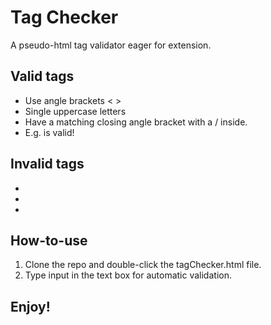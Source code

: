 # Tag Checker
A pseudo-html tag validator eager for extension. 

## Valid tags
* Use angle brackets < > 
* Single uppercase letters
* Have a matching closing angle bracket with a / inside.
* E.g. <B></B> is valid!

## Invalid tags
* <B>
* </B>
* <B><C></B></C>

## How-to-use
1. Clone the repo and double-click the tagChecker.html file.
2. Type input in the text box for automatic validation.

## Enjoy!



